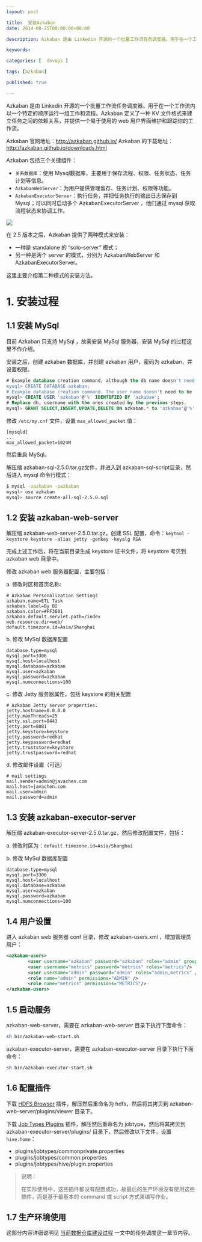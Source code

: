 ```yaml
---
layout: post

title:  安装Azkaban
date: 2014-08-25T08:00:00+08:00

description: Azkaban 是由 Linkedin 开源的一个批量工作流任务调度器。用于在一个工作流内以一个特定的顺序运行一组工作和流程。Azkaban 定义了一种 KV 文件格式来建立任务之间的依赖关系，并提供一个易于使用的 web 用户界面维护和跟踪你的工作流。

keywords:  

categories: [  devops ]

tags: [azkaban]

published: true

---
```


Azkaban 是由 Linkedin 开源的一个批量工作流任务调度器。用于在一个工作流内以一个特定的顺序运行一组工作和流程。Azkaban 定义了一种 KV 文件格式来建立任务之间的依赖关系，并提供一个易于使用的 web 用户界面维护和跟踪你的工作流。

Azkaban 官网地址：<http://azkaban.github.io/>
Azkaban 的下载地址：<http://azkaban.github.io/downloads.html>

Azkaban 包括三个关键组件：

- `关系数据库`：使用 Mysql数据库，主要用于保存流程、权限、任务状态、任务计划等信息。
- `AzkabanWebServer`：为用户提供管理留存、任务计划、权限等功能。
- `AzkabanExecutorServer`：执行任务，并把任务执行的输出日志保存到 Mysql；可以同时启动多个 AzkabanExecutorServer ，他们通过 mysql 获取流程状态来协调工作。

![](http://azkaban.github.io/azkaban/docs/2.5/images/azkaban2overviewdesign.png)

在 2.5 版本之后，Azkaban 提供了两种模式来安装：

- 一种是 standalone 的 “solo-server” 模式；
- 另一种是两个 server 的模式，分别为 AzkabanWebServer 和 AzkabanExecutorServer。

这里主要介绍第二种模式的安装方法。

# 1. 安装过程

## 1.1 安装 MySql

目前 Azkaban 只支持 MySql ，故需安装 MySql 服务器，安装 MySql 的过程这里不作介绍。

安装之后，创建 azkaban 数据库，并创建 azkaban 用户，密码为 azkaban，并设置权限。

~~~sql
# Example database creation command, although the db name doesn't need to be 'azkaban'
mysql> CREATE DATABASE azkaban;
# Example database creation command. The user name doesn't need to be 'azkaban'
mysql> CREATE USER 'azkaban'@'%' IDENTIFIED BY 'azkaban';
# Replace db, username with the ones created by the previous steps.
mysql> GRANT SELECT,INSERT,UPDATE,DELETE ON azkaban.* to 'azkaban'@'%' WITH GRANT OPTION;
~~~

修改 `/etc/my.cnf` 文件，设置 `max_allowed_packet` 值：

~~~
[mysqld]
...
max_allowed_packet=1024M
~~~

然后重启 MySql。

解压缩 azkaban-sql-2.5.0.tar.gz文件，并进入到 azkaban-sql-script目录，然后进入 mysql 命令行模式：

~~~bash
$ mysql -uazkaban -pazkaban
mysql> use azkaban
mysql> source create-all-sql-2.5.0.sql
~~~

## 1.2 安装 azkaban-web-server

解压缩 azkaban-web-server-2.5.0.tar.gz，创建 SSL 配置，命令：`keytool -keystore keystore -alias jetty -genkey -keyalg RSA`

完成上述工作后，将在当前目录生成 keystore 证书文件，将 keystore 考贝到 azkaban web 目录中。

修改 azkaban web 服务器配置，主要包括：

a. 修改时区和首页名称:

~~~properties
# Azkaban Personalization Settings
azkaban.name=ETL Task
azkaban.label=By BI
azkaban.color=#FF3601
azkaban.default.servlet.path=/index
web.resource.dir=web/
default.timezone.id=Asia/Shanghai
~~~

b. 修改 MySql 数据库配置

~~~properties
database.type=mysql
mysql.port=3306
mysql.host=localhost
mysql.database=azkaban
mysql.user=azkaban
mysql.password=azkaban
mysql.numconnections=100
~~~

c. 修改 Jetty 服务器属性，包括 keystore 的相关配置

~~~properties
# Azkaban Jetty server properties.
jetty.hostname=0.0.0.0
jetty.maxThreads=25
jetty.ssl.port=8443
jetty.port=8081
jetty.keystore=keystore
jetty.password=redhat
jetty.keypassword=redhat
jetty.truststore=keystore
jetty.trustpassword=redhat
~~~

d. 修改邮件设置（可选）

~~~properties
# mail settings
mail.sender=admin@javachen.com
mail.host=javachen.com
mail.user=admin
mail.password=admin
~~~

## 1.3 安装 azkaban-executor-server

解压缩 azkaban-executor-server-2.5.0.tar.gz，然后修改配置文件，包括：

a. 修改时区为：`default.timezone.id=Asia/Shanghai`

b. 修改 MySql 数据库配置

~~~properties
database.type=mysql
mysql.port=3306
mysql.host=localhost
mysql.database=azkaban
mysql.user=azkaban
mysql.password=azkaban
mysql.numconnections=100
~~~

## 1.4 用户设置

进入 azkaban web 服务器 conf 目录，修改 azkaban-users.xml ，增加管理员用户：

~~~xml
<azkaban-users>
        <user username="azkaban" password="azkaban" roles="admin" groups="azkaban" />
        <user username="metrics" password="metrics" roles="metrics"/>
        <user username="admin" password="admin" roles="admin,metrics" />
        <role name="admin" permissions="ADMIN" />
        <role name="metrics" permissions="METRICS"/>
</azkaban-users>
~~~

## 1.5 启动服务

azkaban-web-server，需要在 azkaban-web-server 目录下执行下面命令：

~~~bash
sh bin/azkaban-web-start.sh
~~~

azkaban-executor-server，需要在 azkaban-executor-server 目录下执行下面命令：

~~~bash
sh bin/azkaban-executor-start.sh
~~~

## 1.6 配置插件

下载 [HDFS Browser](https://s3.amazonaws.com/azkaban2/azkaban-plugins/2.5.0/azkaban-hdfs-viewer-2.5.0.tar.gz) 插件，解压然后重命名为 hdfs，然后将其拷贝到 azkaban-web-server/plugins/viewer 目录下。

下载 [Job Types Plugins](https://s3.amazonaws.com/azkaban2/azkaban-plugins/2.5.0/azkaban-jobtype-2.5.0.tar.gz) 插件，解压然后重命名为 jobtype，然后将其拷贝到 azkaban-executor-server/plugins/ 目录下，然后修改以下文件，设置 `hive.home`：

- plugins/jobtypes/commonprivate.properties
- plugins/jobtypes/common.properties
- plugins/jobtypes/hive/plugin.properties

>说明：
>
>在实际使用中，这些插件都没有配置成功，故最后的生产环境没有使用这些插件，而是基于最基本的 command 或 script 方式来编写作业。

## 1.7 生产环境使用

这部分内容详细说明见 [当前数据仓库建设过程](/images/10/23/hive-warehouse-in-2014.html) 一文中的任务调度这一章节内容。

